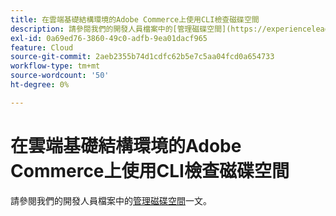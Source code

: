 ```yaml
---
title: 在雲端基礎結構環境的Adobe Commerce上使用CLI檢查磁碟空間
description: 請參閱我們的開發人員檔案中的[管理磁碟空間](https://experienceleague.adobe.com/en/docs/commerce-cloud-service/user-guide/develop/storage/manage-disk-space)文章。
exl-id: 0a69ed76-3860-49c0-adfb-9ea01dacf965
feature: Cloud
source-git-commit: 2aeb2355b74d1cdfc62b5e7c5aa04fcd0a654733
workflow-type: tm+mt
source-wordcount: '50'
ht-degree: 0%

---
```


# 在雲端基礎結構環境的Adobe Commerce上使用CLI檢查磁碟空間

請參閱我們的開發人員檔案中的[管理磁碟空間](https://experienceleague.adobe.com/en/docs/commerce-cloud-service/user-guide/develop/storage/manage-disk-space)一文。
